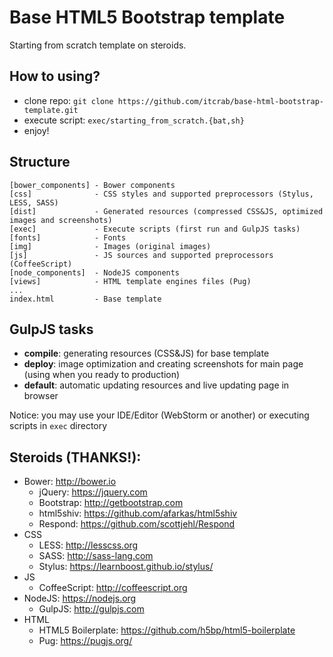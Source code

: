# Base HTML5 Bootstrap template
Starting from scratch template on steroids.

## How to using?
* clone repo: `git clone https://github.com/itcrab/base-html-bootstrap-template.git`
* execute script: `exec/starting_from_scratch.{bat,sh}`
* enjoy!

## Structure
```
[bower_components] - Bower components
[css]              - CSS styles and supported preprocessors (Stylus, LESS, SASS)
[dist]             - Generated resources (compressed CSS&JS, optimized images and screenshots)
[exec]             - Execute scripts (first run and GulpJS tasks)
[fonts]            - Fonts
[img]              - Images (original images)
[js]               - JS sources and supported preprocessors (CoffeeScript)
[node_components]  - NodeJS components
[views]            - HTML template engines files (Pug)
...
index.html         - Base template
```

## GulpJS tasks
* **compile**: generating resources (CSS&JS) for base template
* **deploy**: image optimization and creating screenshots for main page (using when you ready to production)
* **default**: automatic updating resources and live updating page in browser

Notice: you may use your IDE/Editor (WebStorm or another) or executing scripts in `exec` directory

## Steroids (THANKS!):
* Bower: http://bower.io
	* jQuery: https://jquery.com
	* Bootstrap: http://getbootstrap.com 
	* html5shiv: https://github.com/afarkas/html5shiv
	* Respond: https://github.com/scottjehl/Respond
* CSS
	* LESS: http://lesscss.org
	* SASS: http://sass-lang.com
	* Stylus: https://learnboost.github.io/stylus/
* JS
	* CoffeeScript: http://coffeescript.org
* NodeJS: https://nodejs.org
	* GulpJS: http://gulpjs.com
* HTML
	* HTML5 Boilerplate: https://github.com/h5bp/html5-boilerplate
	* Pug: https://pugjs.org/
